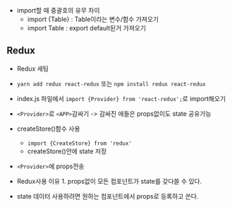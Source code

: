- import할 때 중괄호의 유무 차이
    - import {Table} : Table이라는 변수/함수 가져오기 
    - import Table : export default된거 가져오기

## Redux
- Redux 세팅

- ```yarn add redux react-redux``` 또는 ```npm install redux react-redux```
- index.js 파일에서 ```import {Provider} from 'react-redux';```로 import해오기
- ```<Provider>```로 ```<APP>```감싸기 -> 감싸진 애들은 props없이도 state 공유가능
- createStore()함수 사용 
    - ```import {CreateStore} from 'redux'```
    - createStore()안에 state 저장
- ```<Provider>```에 props전송 

- Redux사용 이유 1. props없이 모든 컴포넌트가 state를 갖다쓸 수 있다.
- state 데이터 사용하려면 원하는 컴포넌트에서 props로 등록하고 쓴다.
